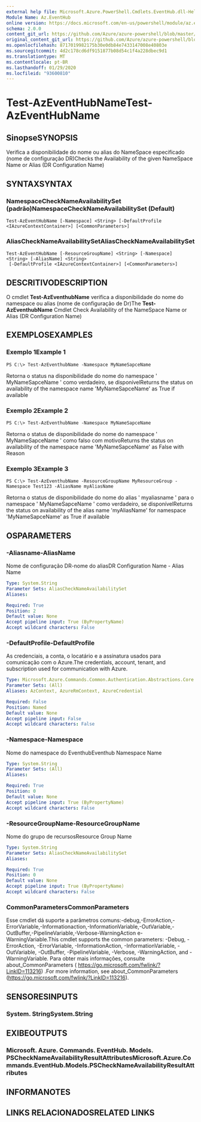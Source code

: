 ```yaml
---
external help file: Microsoft.Azure.PowerShell.Cmdlets.EventHub.dll-Help.xml
Module Name: Az.EventHub
online version: https://docs.microsoft.com/en-us/powershell/module/az.eventhub/test-azeventhubname
schema: 2.0.0
content_git_url: https://github.com/Azure/azure-powershell/blob/master/src/EventHub/EventHub/help/Test-AzEventHubName.md
original_content_git_url: https://github.com/Azure/azure-powershell/blob/master/src/EventHub/EventHub/help/Test-AzEventHubName.md
ms.openlocfilehash: 8717019982175b30e0db84e7433147008e40803e
ms.sourcegitcommit: 4d2c178cd6df9151877b08d54c1f4a228dbec9d1
ms.translationtype: MT
ms.contentlocale: pt-BR
ms.lasthandoff: 01/29/2020
ms.locfileid: "93600810"
---
```

# <span data-ttu-id="7b45f-101">Test-AzEventHubName</span><span class="sxs-lookup"><span data-stu-id="7b45f-101">Test-AzEventHubName</span></span>

## <span data-ttu-id="7b45f-102">Sinopse</span><span class="sxs-lookup"><span data-stu-id="7b45f-102">SYNOPSIS</span></span>
<span data-ttu-id="7b45f-103">Verifica a disponibilidade do nome ou alias do NameSpace especificado (nome de configuração DR)</span><span class="sxs-lookup"><span data-stu-id="7b45f-103">Checks the Availability of the given NameSpace Name or Alias (DR Configuration Name)</span></span>

## <span data-ttu-id="7b45f-104">SYNTAX</span><span class="sxs-lookup"><span data-stu-id="7b45f-104">SYNTAX</span></span>

### <span data-ttu-id="7b45f-105">NamespaceCheckNameAvailabilitySet (padrão)</span><span class="sxs-lookup"><span data-stu-id="7b45f-105">NamespaceCheckNameAvailabilitySet (Default)</span></span>
```
Test-AzEventHubName [-Namespace] <String> [-DefaultProfile <IAzureContextContainer>] [<CommonParameters>]
```

### <span data-ttu-id="7b45f-106">AliasCheckNameAvailabilitySet</span><span class="sxs-lookup"><span data-stu-id="7b45f-106">AliasCheckNameAvailabilitySet</span></span>
```
Test-AzEventHubName [-ResourceGroupName] <String> [-Namespace] <String> [-AliasName] <String>
 [-DefaultProfile <IAzureContextContainer>] [<CommonParameters>]
```

## <span data-ttu-id="7b45f-107">DESCRITIVO</span><span class="sxs-lookup"><span data-stu-id="7b45f-107">DESCRIPTION</span></span>
<span data-ttu-id="7b45f-108">O cmdlet **Test-AzEventhubName** verifica a disponibilidade do nome do namespace ou alias (nome de configuração de Dr)</span><span class="sxs-lookup"><span data-stu-id="7b45f-108">The **Test-AzEventhubName** Cmdlet Check Availability of the NameSpace Name or Alias (DR Configuration Name)</span></span>

## <span data-ttu-id="7b45f-109">EXEMPLOS</span><span class="sxs-lookup"><span data-stu-id="7b45f-109">EXAMPLES</span></span>

### <span data-ttu-id="7b45f-110">Exemplo 1</span><span class="sxs-lookup"><span data-stu-id="7b45f-110">Example 1</span></span>
```
PS C:\> Test-AzEventhubName -Namespace MyNameSapceName
```

<span data-ttu-id="7b45f-111">Retorna o status na disponibilidade do nome do namespace ' MyNameSapceName ' como verdadeiro, se disponível</span><span class="sxs-lookup"><span data-stu-id="7b45f-111">Returns the status on availability of the namespace name 'MyNameSapceName' as True if available</span></span>

### <span data-ttu-id="7b45f-112">Exemplo 2</span><span class="sxs-lookup"><span data-stu-id="7b45f-112">Example 2</span></span>
```
PS C:\> Test-AzEventhubName -Namespace MyNameSapceName
```

<span data-ttu-id="7b45f-113">Retorna o status de disponibilidade do nome do namespace ' MyNameSapceName ' como falso com motivo</span><span class="sxs-lookup"><span data-stu-id="7b45f-113">Returns the status on availability of the namespace name 'MyNameSapceName' as False with Reason</span></span>

### <span data-ttu-id="7b45f-114">Exemplo 3</span><span class="sxs-lookup"><span data-stu-id="7b45f-114">Example 3</span></span>
```
PS C:\> Test-AzEventhubName -ResourceGroupName MyResourceGroup -Namespace Test123 -AliasName myAliasName
```

<span data-ttu-id="7b45f-115">Retorna o status de disponibilidade do nome do alias ' myaliasname ' para o namespace ' MyNameSapceName ' como verdadeiro, se disponível</span><span class="sxs-lookup"><span data-stu-id="7b45f-115">Returns the status on availability of the alias name 'myAliasName' for namespace 'MyNameSapceName' as True if available</span></span>

## <span data-ttu-id="7b45f-116">OS</span><span class="sxs-lookup"><span data-stu-id="7b45f-116">PARAMETERS</span></span>

### <span data-ttu-id="7b45f-117">-Aliasname</span><span class="sxs-lookup"><span data-stu-id="7b45f-117">-AliasName</span></span>
<span data-ttu-id="7b45f-118">Nome de configuração DR-nome do alias</span><span class="sxs-lookup"><span data-stu-id="7b45f-118">DR Configuration Name - Alias Name</span></span>

```yaml
Type: System.String
Parameter Sets: AliasCheckNameAvailabilitySet
Aliases:

Required: True
Position: 2
Default value: None
Accept pipeline input: True (ByPropertyName)
Accept wildcard characters: False
```

### <span data-ttu-id="7b45f-119">-DefaultProfile</span><span class="sxs-lookup"><span data-stu-id="7b45f-119">-DefaultProfile</span></span>
<span data-ttu-id="7b45f-120">As credenciais, a conta, o locatário e a assinatura usados para comunicação com o Azure.</span><span class="sxs-lookup"><span data-stu-id="7b45f-120">The credentials, account, tenant, and subscription used for communication with Azure.</span></span>

```yaml
Type: Microsoft.Azure.Commands.Common.Authentication.Abstractions.Core.IAzureContextContainer
Parameter Sets: (All)
Aliases: AzContext, AzureRmContext, AzureCredential

Required: False
Position: Named
Default value: None
Accept pipeline input: False
Accept wildcard characters: False
```

### <span data-ttu-id="7b45f-121">-Namespace</span><span class="sxs-lookup"><span data-stu-id="7b45f-121">-Namespace</span></span>
<span data-ttu-id="7b45f-122">Nome do namespace do Eventhub</span><span class="sxs-lookup"><span data-stu-id="7b45f-122">Eventhub Namespace Name</span></span>

```yaml
Type: System.String
Parameter Sets: (All)
Aliases:

Required: True
Position: 0
Default value: None
Accept pipeline input: True (ByPropertyName)
Accept wildcard characters: False
```

### <span data-ttu-id="7b45f-123">-ResourceGroupName</span><span class="sxs-lookup"><span data-stu-id="7b45f-123">-ResourceGroupName</span></span>
<span data-ttu-id="7b45f-124">Nome do grupo de recursos</span><span class="sxs-lookup"><span data-stu-id="7b45f-124">Resource Group Name</span></span>

```yaml
Type: System.String
Parameter Sets: AliasCheckNameAvailabilitySet
Aliases:

Required: True
Position: 0
Default value: None
Accept pipeline input: True (ByPropertyName)
Accept wildcard characters: False
```

### <span data-ttu-id="7b45f-125">CommonParameters</span><span class="sxs-lookup"><span data-stu-id="7b45f-125">CommonParameters</span></span>
<span data-ttu-id="7b45f-126">Esse cmdlet dá suporte a parâmetros comuns:-debug,-ErrorAction,-ErrorVariable,-Informationaction,-InformationVariable,-OutVariable,-OutBuffer,-PipelineVariable,-Verbose-WarningAction e-WarningVariable.</span><span class="sxs-lookup"><span data-stu-id="7b45f-126">This cmdlet supports the common parameters: -Debug, -ErrorAction, -ErrorVariable, -InformationAction, -InformationVariable, -OutVariable, -OutBuffer, -PipelineVariable, -Verbose, -WarningAction, and -WarningVariable.</span></span> <span data-ttu-id="7b45f-127">Para obter mais informações, consulte about_CommonParameters ( https://go.microsoft.com/fwlink/?LinkID=113216) .</span><span class="sxs-lookup"><span data-stu-id="7b45f-127">For more information, see about_CommonParameters (https://go.microsoft.com/fwlink/?LinkID=113216).</span></span>

## <span data-ttu-id="7b45f-128">SENSORES</span><span class="sxs-lookup"><span data-stu-id="7b45f-128">INPUTS</span></span>

### <span data-ttu-id="7b45f-129">System. String</span><span class="sxs-lookup"><span data-stu-id="7b45f-129">System.String</span></span>

## <span data-ttu-id="7b45f-130">EXIBE</span><span class="sxs-lookup"><span data-stu-id="7b45f-130">OUTPUTS</span></span>

### <span data-ttu-id="7b45f-131">Microsoft. Azure. Commands. EventHub. Models. PSCheckNameAvailabilityResultAttributes</span><span class="sxs-lookup"><span data-stu-id="7b45f-131">Microsoft.Azure.Commands.EventHub.Models.PSCheckNameAvailabilityResultAttributes</span></span>

## <span data-ttu-id="7b45f-132">INFORMA</span><span class="sxs-lookup"><span data-stu-id="7b45f-132">NOTES</span></span>

## <span data-ttu-id="7b45f-133">LINKS RELACIONADOS</span><span class="sxs-lookup"><span data-stu-id="7b45f-133">RELATED LINKS</span></span>
